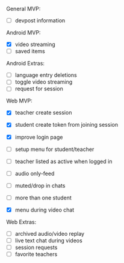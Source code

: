 
General MVP:
- [ ] devpost information


Android MVP:
- [x] video streaming
- [ ] saved items

Android Extras:
- [ ] language entry deletions
- [ ] toggle video streaming
- [ ] request for session

Web MVP:
- [x] teacher create session
- [x] student create token from joining session
- [x] improve login page
- [ ] setup menu for student/teacher
- [ ] teacher listed as active when logged in
- [ ] audio only-feed
- [ ] muted/drop in chats
- [ ] more than one student
- [x] menu during video chat


Web Extras:
- [ ] archived audio/video replay
- [ ] live text chat during videos
- [ ] session requests
- [ ] favorite teachers
